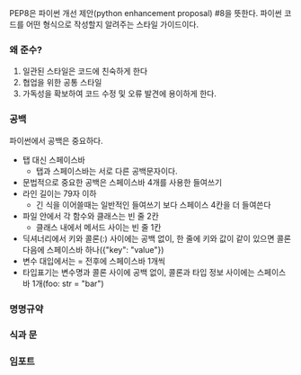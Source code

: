 PEP8은 파이썬 개선 제안(python enhancement proposal) #8을 뜻한다. 파이썬 코드를 어떤 형식으로 작성할지 알려주는 스타일 가이드이다.

### 왜 준수? 
1. 일관된 스타일은 코드에 친숙하게 한다
2. 협업을 위한 공통 스타일
2. 가독성을 확보하여 코드 수정 및 오류 발견에 용이하게 한다.

### 공백
파이썬에서 공백은 중요하다.
* 탭 대신 스페이스바
  * 탭과 스페이스바는 서로 다른 공백문자이다.
* 문법적으로 중요한 공백은 스페이스바 4개를 사용한 들여쓰기
* 라인 길이는 79자 이하
  * 긴 식을 이어쓸때는 일반적인 들여쓰기 보다 스페이스 4칸을 더 들여쓴다
* 파일 안에서 각 함수와 클래스는 빈 줄 2칸
  * 클래스 내에서 메서드 사이는 빈 줄 1칸
* 딕셔너리에서 키와 콜론(:) 사이에는 공백 없이, 한 줄에 키와 값이 같이 있으면 콜론 다음에 스페이스바 하나({"key": "value"})
* 변수 대입에서는 = 전후에 스페이스바 1개씩
* 타입표기는 변수명과 콜론 사이에 공백 없이, 콜론과 타입 정보 사이에는 스페이스바 1개(foo: str = "bar")

### 명명규약
### 식과 문
### 임포트
